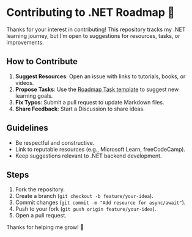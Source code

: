 # Contributing to .NET Roadmap 🌟

Thanks for your interest in contributing! This repository tracks my .NET learning journey, but I’m open to suggestions for resources, tasks, or improvements.

## How to Contribute
1. **Suggest Resources**: Open an issue with links to tutorials, books, or videos.
2. **Propose Tasks**: Use the [Roadmap Task template](.github/ISSUE_TEMPLATE/roadmap-task.md) to suggest new learning goals.
3. **Fix Typos**: Submit a pull request to update Markdown files.
4. **Share Feedback**: Start a Discussion to share ideas.

## Guidelines
- Be respectful and constructive.
- Link to reputable resources (e.g., Microsoft Learn, freeCodeCamp).
- Keep suggestions relevant to .NET backend development.

## Steps
1. Fork the repository.
2. Create a branch (`git checkout -b feature/your-idea`).
3. Commit changes (`git commit -m "Add resource for async/await"`).
4. Push to your fork (`git push origin feature/your-idea`).
5. Open a pull request.

Thanks for helping me grow! 🚀